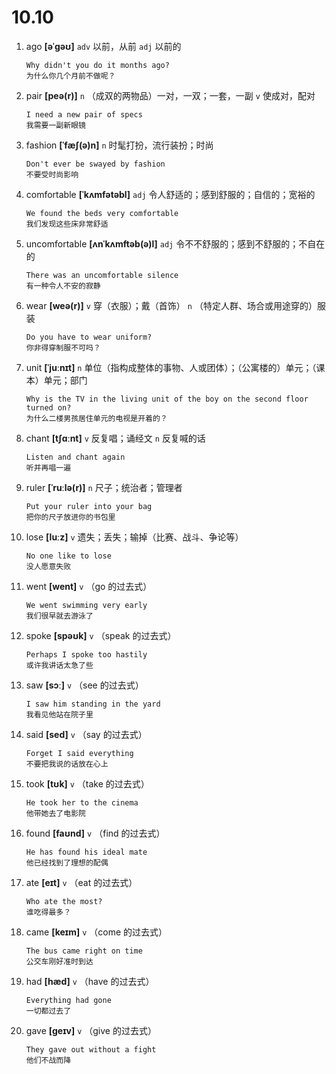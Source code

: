 # 10.10

1. ago **[əˈɡəʊ]** `adv` 以前，从前 `adj` 以前的

   ```
   Why didn't you do it months ago?
   为什么你几个月前不做呢？
   ```

2. pair **[peə(r)]** `n` （成双的两物品）一对，一双；一套，一副 `v` 使成对，配对

   ```
   I need a new pair of specs
   我需要一副新眼镜
   ```

3. fashion **[ˈfæʃ(ə)n]** `n` 时髦打扮，流行装扮；时尚

   ```
   Don't ever be swayed by fashion
   不要受时尚影响
   ```

4. comfortable **[ˈkʌmfətəbl]** `adj` 令人舒适的；感到舒服的；自信的；宽裕的

   ```
   We found the beds very comfortable
   我们发现这些床非常舒适
   ```

5. uncomfortable **[ʌnˈkʌmftəb(ə)l]** `adj` 令不不舒服的；感到不舒服的；不自在的

   ```
   There was an uncomfortable silence
   有一种令人不安的寂静
   ```

6. wear **[weə(r)]** `v` 穿（衣服）；戴（首饰） `n` （特定人群、场合或用途穿的）服装

   ```
   Do you have to wear uniform?
   你非得穿制服不可吗？
   ```

7. unit **[ˈjuːnɪt]** `n` 单位（指构成整体的事物、人或团体）；（公寓楼的）单元；（课本）单元；部门

   ```
   Why is the TV in the living unit of the boy on the second floor turned on?
   为什么二楼男孩居住单元的电视是开着的？
   ```

8. chant **[tʃɑːnt]** `v` 反复唱；诵经文 `n` 反复喊的话

   ```
   Listen and chant again
   听并再唱一遍
   ```

9. ruler **[ˈruːlə(r)]** `n` 尺子；统治者；管理者

   ```
   Put your ruler into your bag
   把你的尺子放进你的书包里
   ```

10. lose **[luːz]** `v` 遗失；丢失；输掉（比赛、战斗、争论等）

    ```
    No one like to lose
    没人愿意失败
    ```

11. went **[went]** `v` （go 的过去式）

    ```
    We went swimming very early
    我们很早就去游泳了
    ```

12. spoke **[spəʊk]** `v` （speak 的过去式）

    ```
    Perhaps I spoke too hastily
    或许我讲话太急了些
    ```

13. saw **[sɔː]** `v` （see 的过去式）

    ```
    I saw him standing in the yard
    我看见他站在院子里
    ```

14. said **[sed]** `v` （say 的过去式）

    ```
    Forget I said everything
    不要把我说的话放在心上
    ```

15. took **[tʊk]** `v` （take 的过去式）

    ```
    He took her to the cinema
    他带她去了电影院
    ```

16. found **[faʊnd]** `v` （find 的过去式）

    ```
    He has found his ideal mate
    他已经找到了理想的配偶
    ```

17. ate **[eɪt]** `v` （eat 的过去式）

    ```
    Who ate the most?
    谁吃得最多？
    ```

18. came **[keɪm]** `v` （come 的过去式）

    ```
    The bus came right on time
    公交车刚好准时到达
    ```

19. had **[hæd]** `v` （have 的过去式）

    ```
    Everything had gone
    一切都过去了
    ```

20. gave **[ɡeɪv]** `v` （give 的过去式）

    ```
    They gave out without a fight
    他们不战而降
    ```

